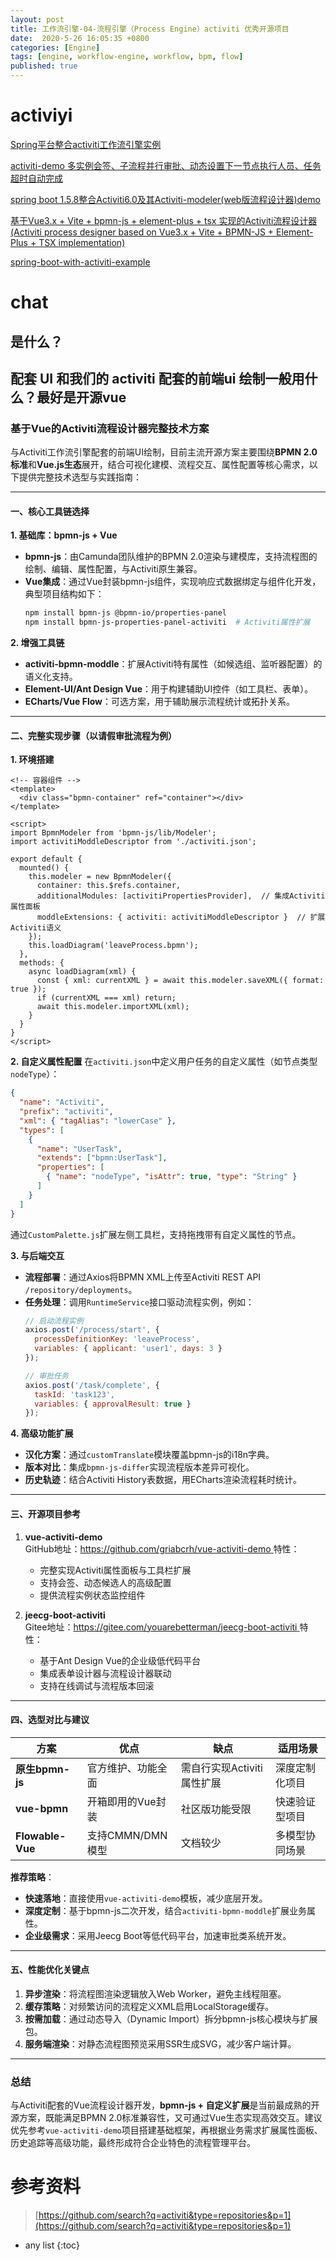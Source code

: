 ```yaml
---
layout: post
title: 工作流引擎-04-流程引擎（Process Engine）activiti 优秀开源项目
date:  2020-5-26 16:05:35 +0800
categories: [Engine]
tags: [engine, workflow-engine, workflow, bpm, flow]
published: true
---
```


# activiyi

[Spring平台整合activiti工作流引擎实例](https://github.com/shenzhanwang/Spring-activiti)

[activiti-demo 多实例会签、子流程并行审批、动态设置下一节点执行人员、任务超时自动完成](https://github.com/guolf/activiti-demo)

[spring boot 1.5.8整合Activiti6.0及其Activiti-modeler(web版流程设计器)demo](https://github.com/search?q=activiti&type=repositories&p=2)

[基于Vue3.x + Vite + bpmn-js + element-plus + tsx 实现的Activiti流程设计器(Activiti process designer based on Vue3.x + Vite + BPMN-JS + Element-Plus + TSX implementation)](https://github.com/Yiuman/bpmn-vue-activiti)

[spring-boot-with-activiti-example](https://github.com/jbarrez/spring-boot-with-activiti-example)

# chat

## 是什么？

## 配套 UI 和我们的 activiti 配套的前端ui 绘制一般用什么？最好是开源vue

### 基于Vue的Activiti流程设计器完整技术方案

与Activiti工作流引擎配套的前端UI绘制，目前主流开源方案主要围绕**BPMN 2.0标准**和**Vue.js生态**展开，结合可视化建模、流程交互、属性配置等核心需求，以下提供完整技术选型与实践指南：

---

#### 一、核心工具链选择
**1. 基础库：bpmn-js + Vue**
- **bpmn-js**：由Camunda团队维护的BPMN 2.0渲染与建模库，支持流程图的绘制、编辑、属性配置，与Activiti原生兼容。
- **Vue集成**：通过Vue封装bpmn-js组件，实现响应式数据绑定与组件化开发，典型项目结构如下：
  ```bash
  npm install bpmn-js @bpmn-io/properties-panel 
  npm install bpmn-js-properties-panel-activiti  # Activiti属性扩展
  ```


**2. 增强工具链**
- **activiti-bpmn-moddle**：扩展Activiti特有属性（如候选组、监听器配置）的语义化支持。
- **Element-UI/Ant Design Vue**：用于构建辅助UI控件（如工具栏、表单）。
- **ECharts/Vue Flow**：可选方案，用于辅助展示流程统计或拓扑关系。

---

#### 二、完整实现步骤（以请假审批流程为例）
**1. 环境搭建**
```vue
<!-- 容器组件 -->
<template>
  <div class="bpmn-container" ref="container"></div>
</template>

<script>
import BpmnModeler from 'bpmn-js/lib/Modeler';
import activitiModdleDescriptor from './activiti.json';

export default {
  mounted() {
    this.modeler = new BpmnModeler({
      container: this.$refs.container,
      additionalModules: [activitiPropertiesProvider],  // 集成Activiti属性面板
      moddleExtensions: { activiti: activitiModdleDescriptor }  // 扩展Activiti语义
    });
    this.loadDiagram('leaveProcess.bpmn');
  },
  methods: {
    async loadDiagram(xml) {
      const { xml: currentXML } = await this.modeler.saveXML({ format: true });
      if (currentXML === xml) return;
      await this.modeler.importXML(xml);
    }
  }
}
</script>
```


**2. 自定义属性配置**
在`activiti.json`中定义用户任务的自定义属性（如节点类型`nodeType`）：
```json
{
  "name": "Activiti",
  "prefix": "activiti",
  "xml": { "tagAlias": "lowerCase" },
  "types": [
    {
      "name": "UserTask",
      "extends": ["bpmn:UserTask"],
      "properties": [
        { "name": "nodeType", "isAttr": true, "type": "String" }
      ]
    }
  ]
}
```

通过`CustomPalette.js`扩展左侧工具栏，支持拖拽带有自定义属性的节点。

**3. 与后端交互**
- **流程部署**：通过Axios将BPMN XML上传至Activiti REST API `/repository/deployments`。
- **任务处理**：调用`RuntimeService`接口驱动流程实例，例如：
  ```javascript
  // 启动流程实例
  axios.post('/process/start', { 
    processDefinitionKey: 'leaveProcess',
    variables: { applicant: 'user1', days: 3 }
  });

  // 审批任务
  axios.post('/task/complete', { 
    taskId: 'task123',
    variables: { approvalResult: true }
  });
  ```


**4. 高级功能扩展**
- **汉化方案**：通过`customTranslate`模块覆盖bpmn-js的i18n字典。
- **版本对比**：集成`bpmn-js-differ`实现流程版本差异可视化。
- **历史轨迹**：结合Activiti History表数据，用ECharts渲染流程耗时统计。

---

#### 三、开源项目参考
1. **vue-activiti-demo**  
   GitHub地址：[https://github.com/griabcrh/vue-activiti-demo ](https://github.com/griabcrh/vue-activiti-demo ) 
   特性：
   - 完整实现Activiti属性面板与工具栏扩展
   - 支持会签、动态候选人的高级配置
   - 提供流程实例状态监控组件

2. **jeecg-boot-activiti**  
   Gitee地址：[https://gitee.com/youarebetterman/jeecg-boot-activiti ](https://gitee.com/youarebetterman/jeecg-boot-activiti ) 
   特性：
   - 基于Ant Design Vue的企业级低代码平台
   - 集成表单设计器与流程设计器联动
   - 支持在线调试与流程版本回滚

---

#### 四、选型对比与建议

| 方案                | 优点                          | 缺点                          | 适用场景               |
|---------------------|-------------------------------|-------------------------------|-----------------------|
| **原生bpmn-js**     | 官方维护、功能全面            | 需自行实现Activiti属性扩展    | 深度定制化项目        |
| **vue-bpmn**        | 开箱即用的Vue封装             | 社区版功能受限                | 快速验证型项目        |
| **Flowable-Vue**    | 支持CMMN/DMN模型              | 文档较少                      | 多模型协同场景        |

**推荐策略**：
- **快速落地**：直接使用`vue-activiti-demo`模板，减少底层开发。
- **深度定制**：基于bpmn-js二次开发，结合`activiti-bpmn-moddle`扩展业务属性。
- **企业级需求**：采用Jeecg Boot等低代码平台，加速审批类系统开发。

---

#### 五、性能优化关键点
1. **异步渲染**：将流程图渲染逻辑放入Web Worker，避免主线程阻塞。
2. **缓存策略**：对频繁访问的流程定义XML启用LocalStorage缓存。
3. **按需加载**：通过动态导入（Dynamic Import）拆分bpmn-js核心模块与扩展包。
4. **服务端渲染**：对静态流程图预览采用SSR生成SVG，减少客户端计算。

---

### 总结
与Activiti配套的Vue流程设计器开发，**bpmn-js + 自定义扩展**是当前最成熟的开源方案，既能满足BPMN 2.0标准兼容性，又可通过Vue生态实现高效交互。建议优先参考`vue-activiti-demo`项目搭建基础框架，再根据业务需求扩展属性面板、历史追踪等高级功能，最终形成符合企业特色的流程管理平台。


# 参考资料

> [https://github.com/search?q=activiti&type=repositories&p=1](https://github.com/search?q=activiti&type=repositories&p=1)

* any list
{:toc}
